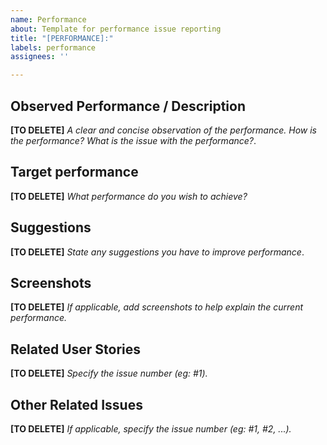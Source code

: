 ```yaml
---
name: Performance
about: Template for performance issue reporting
title: "[PERFORMANCE]:"
labels: performance
assignees: ''

---
```


## Observed Performance / Description
**[TO DELETE]** *A clear and concise observation of the performance. How is the performance? What is the issue with the performance?*.

## Target performance
**[TO DELETE]** *What performance do you wish to achieve?*

## Suggestions
**[TO DELETE]** *State any suggestions you have to improve performance*.

## Screenshots
**[TO DELETE]** *If applicable, add screenshots to help explain the current performance.*

## Related User Stories
**[TO DELETE]** *Specify the issue number (eg: #1).*

## Other Related Issues
**[TO DELETE]** *If applicable, specify the issue number (eg: #1, #2, ...).*
